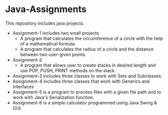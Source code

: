# Java-Assignments
  This repository includes java projects.
  * Assignment-1 includes two small projects.
    - A program that calculates the circumference of a circle with the help of a mathematical formula.
    - A program that calculates the radius of a circle and the distance between two user-given points.
  * Assignment-2
    - A program that allows user to create stacks in desired length and use POP, PUSH, PRINT methods on the stack.
  * Assignment-3 includes three classes to work with Sets and Subclasses.
  * Assignment-4 includes three classes that work with Generics and Interfaces
  * Assignment-5 is a program to process files with a given file path and to work with Java's Serialization function.
  * Assignment-6 is a simple calculator programmed using Java Swing & GUI.
